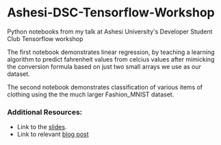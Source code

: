 # Ashesi-DSC-Tensorflow-Workshop
Python notebooks from my talk at Ashesi University's Developer Student Club Tensorflow workshop

The first notebook demonstrates linear regression, by teaching a learning algorithm to predict fahrenheit values from celcius values 
after mimicking the conversion formula based on just two small arrays we use as our dataset.

The second notebook demonstrates classification of various items of clothing using the the much larger Fashion_MNIST dataset.


### Additional Resources:
* Link to the [slides](https://docs.google.com/presentation/d/1UbnDJ5Hln3BLwDJDs74nCBXR70WhiLvSqRpFdSW8gTM/edit?usp=sharing).
* Link to relevant [blog post](https://medium.com/datadriveninvestor/an-ai-story-part-2-google-devfest-tensorflow-and-tony-db5189e967d5)
